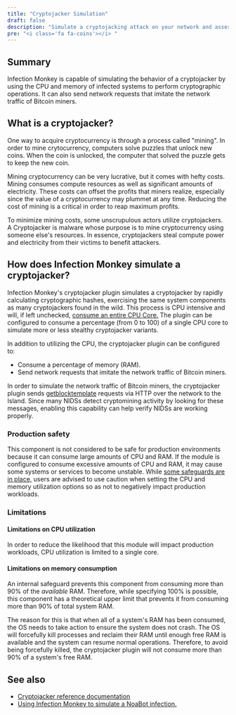 ```yaml
---
title: "Cryptojacker Simulation"
draft: false
description: "Simulate a cryptojacking attack on your network and assess the potential damage."
pre: "<i class='fa fa-coins'></i> "
---
```


## Summary

Infection Monkey is capable of simulating the behavior of a cryptojacker by
using the CPU and memory of infected systems to perform cryptographic
operations. It can also send network requests that imitate the network traffic
of Bitcoin miners.

## What is a cryptojacker?

One way to acquire cryptocurrency is through a process called "mining". In
order to mine crytocurrency, computers solve puzzles that unlock new coins.
When the coin is unlocked, the computer that solved the puzzle gets to keep the
new coin.

Mining cryptocurrency can be very lucrative, but it comes with hefty costs.
Mining consumes compute resources as well as significant amounts of
electricity. These costs can offset the profits that miners realize, especially
since the value of a cryptocurrency may plummet at any time. Reducing the cost
of mining is a critical in order to reap maximum profits.

To minimize mining costs, some unscrupulous actors utilize cryptojackers. A
Cryptojacker is malware whose purpose is to mine cryptocurrency using someone
else's resources. In essence, cryptojackers steal compute power and electricity
from their victims to benefit attackers.

## How does Infection Monkey simulate a cryptojacker?

Infection Monkey's cryptojacker plugin simulates a cryptojacker by rapidly
calculating cryptographic hashes, exercising the same system components as many
cryptojackers found in the wild. This process is CPU intensive and will, if
left unchecked, [consume an entire CPU Core.](#production-safety) The plugin
can be configured to consume a percentage (from 0 to 100) of a single CPU core
to simulate more or less stealthy cryptojacker variants.

In addition to utilizing the CPU, the cryptojacker plugin can be configured to:
- Consume a percentage of memory (RAM).
- Send network requests that imitate the network traffic of Bitcoin miners.

In order to simulate the network traffic of Bitcoin miners, the cryptojacker
plugin sends
[getblocktemplate](https://developer.bitcoin.org/reference/rpc/getblocktemplate.html)
requests via HTTP over the network to the Island. Since many NIDSs detect
cryptomining activity by looking for these messages, enabling this capability
can help verify NIDSs are working properly.

### Production safety

This component is not considered to be safe for production environments because
it can consume large amounts of CPU and RAM. If the module is configured to
consume excessive amounts of CPU and RAM, it may cause some systems or services
to become unstable. While [some safeguards are in place,](#limitations) users
are advised to use caution when setting the CPU and memory utilization options
so as not to negatively impact production workloads.

### Limitations
#### Limitations on CPU utilization

In order to reduce the likelihood that this module will impact production
workloads, CPU utilization is limited to a single core.

#### Limitations on memory consumption

An internal safeguard prevents this component from consuming more than 90% of
the _available_ RAM. Therefore, while specifying 100% is possible, this
component has a theoretical upper limit that prevents it from consuming more
than 90% of total system RAM.

The reason for this is that when all of a system's RAM has
been consumed, the OS needs to take action to ensure the system does not crash.
The OS will forcefully kill processes and reclaim their RAM until enough free
RAM is available and the system can resume normal operations. Therefore, to
avoid being forcefully killed, the cryptojacker plugin will not consume more
than 90% of a system's free RAM.

## See also
- [Cryptojacker reference documentation](/reference/payloads/cryptojacker)
- [Using Infection Monkey to simulate a NoaBot infection.](https://www.akamai.com/blog/security-research/mirai-based-noabot-crypto-mining)
